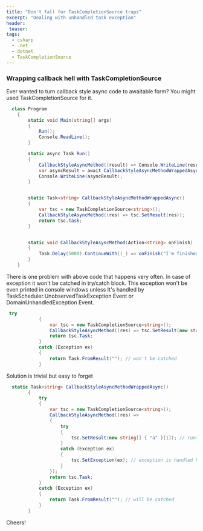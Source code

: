 ```yaml
---
title: "Don't fall for TaskCompletionSource traps"
excerpt: "Dealing with unhandled task exception"
header:
 teaser:
tags: 
  - csharp
  - .net
  - dotnet
  - TaskCompletionSource
---
```


### Wrapping callback hell with TaskCompletionSource

Ever wanted to turn callback style async code to awaitable form?
You might used TaskCompletionSource for it.

```csharp
  class Program
    {
        static void Main(string[] args)
        {
            Run();
            Console.ReadLine();
        }

        static async Task Run()
        {
            CallbackStyleAsyncMethod((result) => Console.WriteLine(result)); //callback style
            var asyncResult = await CallbackStyleAsyncMethodWrappedAsync(); //async/await style
            Console.WriteLine(asyncResult);
        }


        static Task<string> CallbackStyleAsyncMethodWrappedAsync()
        {
            var tsc = new TaskCompletionSource<string>();
            CallbackStyleAsyncMethod((res) => tsc.SetResult(res));
            return tsc.Task;
        }


        static void CallbackStyleAsyncMethod(Action<string> onFinish)
        {
            Task.Delay(5000).ContinueWith((_) => onFinish("I'm finished"));
        }
    }
```

There is one problem with above code that happens very often.
In case of exception it won't be catched in try/catch block. 
This exception won't be even printed in console windows unless It's handled by TaskScheduler.UnobservedTaskException Event or DomainUnhandledException Event.

```csharp
 try
            {
                var tsc = new TaskCompletionSource<string>();
                CallbackStyleAsyncMethod((res) => tsc.SetResult(new string[] { "a" }[1])); // runtime exception
                return tsc.Task;
            }
            catch (Exception ex)
            {
                return Task.FromResult(""); // won't be catched
            }
```

Solution is trivial but easy to forget

```csharp
  static Task<string> CallbackStyleAsyncMethodWrappedAsync()
        {
            try
            {
                var tsc = new TaskCompletionSource<string>();
                CallbackStyleAsyncMethod((res) =>
                {
                    try
                    {
                        tsc.SetResult(new string[] { "a" }[1]); // runtime exception
                    }
                    catch (Exception ex)
                    {
                        tsc.SetException(ex); // exception is handled here
                    }
                });
                return tsc.Task;
            }
            catch (Exception ex)
            {
                return Task.FromResult(""); // will be catched
            }
        }
```

Cheers!
